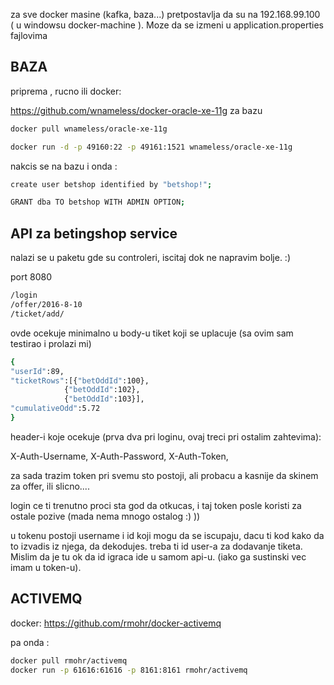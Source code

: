 za sve docker masine (kafka, baza...) pretpostavlja da su na 192.168.99.100  ( u windowsu docker-machine ). Moze da se izmeni u application.properties fajlovima

BAZA
---

 priprema , rucno ili docker:

https://github.com/wnameless/docker-oracle-xe-11g   za bazu

```bash
docker pull wnameless/oracle-xe-11g
```

```bash
docker run -d -p 49160:22 -p 49161:1521 wnameless/oracle-xe-11g
```

nakcis se na bazu i onda :

```bash
create user betshop identified by "betshop!";

GRANT dba TO betshop WITH ADMIN OPTION;
```

API za betingshop service 
---

 nalazi se u paketu gde su controleri, iscitaj dok ne napravim bolje. :)
 
 port 8080

```bash
/login
/offer/2016-8-10
/ticket/add/ 
```   

ovde ocekuje minimalno u body-u tiket koji se uplacuje (sa ovim sam testirao i prolazi mi)

```bash
{
"userId":89,
"ticketRows":[{"betOddId":100},
            {"betOddId":102},
            {"betOddId":103}],
"cumulativeOdd":5.72
}
``` 
header-i koje ocekuje (prva dva pri loginu, ovaj treci pri ostalim zahtevima):

X-Auth-Username,
X-Auth-Password,
X-Auth-Token,


za sada trazim token pri svemu sto postoji, ali probacu a kasnije da skinem za offer, ili slicno....

login ce ti trenutno proci sta god da otkucas, i taj token posle koristi za ostale pozive (mada nema mnogo ostalog :) ))

u tokenu postoji username i id koji mogu da se iscupaju, dacu ti kod kako da to izvadis iz njega, da dekodujes.
treba ti id user-a za dodavanje tiketa. Mislim da je tu ok da id igraca ide u samom api-u. (iako ga sustinski vec imam u token-u).


ACTIVEMQ
---
docker:
https://github.com/rmohr/docker-activemq


pa onda :
```bash
docker pull rmohr/activemq
docker run -p 61616:61616 -p 8161:8161 rmohr/activemq
```
